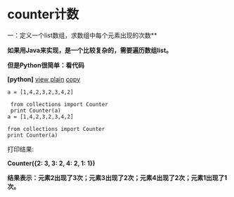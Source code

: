 

#  counter计数

一：定义一个list数组，求数组中每个元素出现的次数**

**如果用Java来实现，是一个比较复杂的，需要遍历数组list。**

**但是Python很简单：看代码**

**[python]** [view plain](http://blog.csdn.net/u013628152/article/details/43198605#) [copy](http://blog.csdn.net/u013628152/article/details/43198605#)

```
a = [1,4,2,3,2,3,4,2]  

 from collections import Counter  
 print Counter(a)  
a = [1,4,2,3,2,3,4,2]  

from collections import Counter  
print Counter(a)  

```

打印结果:

**Counter({2: 3, 3: 2, 4: 2, 1: 1})**

**结果表示：元素2出现了3次；元素3出现了2次；元素4出现了2次；元素1出现了1次。**